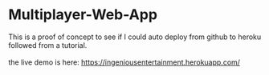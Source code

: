 # Multiplayer-Web-App
This is a proof of concept to see if I could auto deploy from github to heroku followed from a tutorial.<br/><br/>
the live demo is here:
https://ingeniousentertainment.herokuapp.com/
